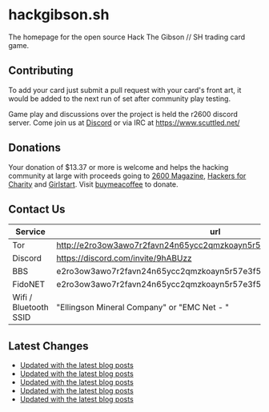 # hackgibson.sh
The homepage for the open source Hack The Gibson // SH trading card game.


## Contributing

To add your card just submit a pull request with your card's front art, it would be added to the next run of set after community play testing.

Game play and discussions over the project is held the r2600 discord server. Come join us at [Discord](https://discord.com/invite/9hABUzz) or via IRC at https://www.scuttled.net/


## Donations

Your donation of $13.37 or more is welcome and helps the hacking community at large with proceeds going to [2600 Magazine](https://2600.com/), [Hackers for Charity](https://hackersforcharity.org) and [Girlstart](https://girlstart.org).  Visit [buymeacoffee](https://www.buymeacoffee.com/hackgibson.sh) to donate.


## Contact Us

Service | url
-|-
Tor | http://e2ro3ow3awo7r2favn24n65ycc2qmzkoayn5r57e3f56nvjwdcgg32ad.onion
Discord | https://discord.com/invite/9hABUzz
BBS | e2ro3ow3awo7r2favn24n65ycc2qmzkoayn5r57e3f56nvjwdcgg32ad.onion:23
FidoNET | e2ro3ow3awo7r2favn24n65ycc2qmzkoayn5r57e3f56nvjwdcgg32ad.onion:24554
Wifi / Bluetooth SSID | "Ellingson Mineral Company" or "EMC Net - <fidonet address>"

## Latest Changes
<!-- BLOG-POST-LIST:START -->
- [Updated with the latest blog posts](https://github.com/DFW2600/hackgibson.sh/commit/3542cf69465f88502d69bf1e831da06a2a711ac4)
- [Updated with the latest blog posts](https://github.com/DFW2600/hackgibson.sh/commit/85392ce05c3cf87e608dcb9cfb11df436650578a)
- [Updated with the latest blog posts](https://github.com/DFW2600/hackgibson.sh/commit/3706a1f97ad7601ca79bbe7df51ac7111c0e3fb7)
- [Updated with the latest blog posts](https://github.com/DFW2600/hackgibson.sh/commit/091908325f86aeba19325901f4a5ddec7b08b6b1)
- [Updated with the latest blog posts](https://github.com/DFW2600/hackgibson.sh/commit/5c66e4a22627d79efb2d4aef74799da07dd516e7)
<!-- BLOG-POST-LIST:END -->
